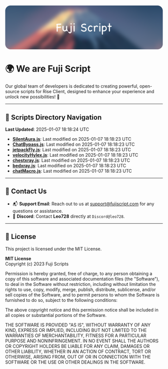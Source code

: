 ![Banner](.github/b.webp)

# 🌍 **We are Fuji Script**

Our global team of developers is dedicated to creating powerful, open-source scripts for Rise Client, designed to enhance your experience and unlock new possibilities! 🌟

---
<!-- SCRIPTS_NAVIGATION_START -->
## 📂 **Scripts Directory Navigation**

**Last Updated**: 2025-01-07 18:18:24 UTC

- **[SilentAura.js](scripts/SilentAura.js)**: Last modified on 2025-01-07 18:18:23 UTC
- **[ChatBypass.js](scripts/ChatBypass.js)**: Last modified on 2025-01-07 18:18:23 UTC
- **[jetpackFly.js](scripts/jetpackFly.js)**: Last modified on 2025-01-07 18:18:23 UTC
- **[velocityHylex.js](scripts/velocityHylex.js)**: Last modified on 2025-01-07 18:18:23 UTC
- **[chestxray.js](scripts/chestxray.js)**: Last modified on 2025-01-07 18:18:23 UTC
- **[bedxray.js](scripts/bedxray.js)**: Last modified on 2025-01-07 18:18:23 UTC
- **[chatMacro.js](scripts/chatMacro.js)**: Last modified on 2025-01-07 18:18:23 UTC

<!-- SCRIPTS_NAVIGATION_END -->

---

## 💬 **Contact Us**  
- 📬 **Support Email**: Reach out to us at [support@fujiscript.com](mailto:support@fujiscript.com) for any questions or assistance.  
- 💬 **Discord**: Contact **Leo728** directly at `Discord@leo728`.

---

## 📜 **License**

This project is licensed under the MIT License.  

**MIT License**  
Copyright (c) 2023 Fuji Scripts  

Permission is hereby granted, free of charge, to any person obtaining a copy of this software and associated documentation files (the "Software"), to deal in the Software without restriction, including without limitation the rights to use, copy, modify, merge, publish, distribute, sublicense, and/or sell copies of the Software, and to permit persons to whom the Software is furnished to do so, subject to the following conditions:  

The above copyright notice and this permission notice shall be included in all copies or substantial portions of the Software.  

THE SOFTWARE IS PROVIDED "AS IS", WITHOUT WARRANTY OF ANY KIND, EXPRESS OR IMPLIED, INCLUDING BUT NOT LIMITED TO THE WARRANTIES OF MERCHANTABILITY, FITNESS FOR A PARTICULAR PURPOSE AND NONINFRINGEMENT. IN NO EVENT SHALL THE AUTHORS OR COPYRIGHT HOLDERS BE LIABLE FOR ANY CLAIM, DAMAGES OR OTHER LIABILITY, WHETHER IN AN ACTION OF CONTRACT, TORT OR OTHERWISE, ARISING FROM, OUT OF OR IN CONNECTION WITH THE SOFTWARE OR THE USE OR OTHER DEALINGS IN THE SOFTWARE.  
